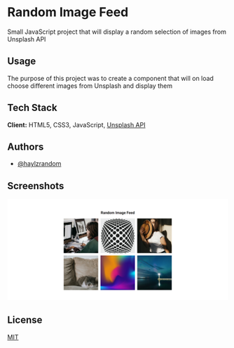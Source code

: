 # Random Image Feed

Small JavaScript project that will display a random selection of images from
Unsplash API

## Usage

The purpose of this project was to create a component that will on load choose
different images from Unsplash and display them

## Tech Stack

**Client:** HTML5, CSS3, JavaScript, [Unsplash API](https://unsplash.com)

## Authors

- [@haylzrandom](https://www.github.com/haylzrandom)

## Screenshots

<img src="../../assets/screenshots/Random-Image-Feed.png" alt="3D Background Boxes Screenshot" width="600" />

## License

[MIT](https://choosealicense.com/licenses/mit/)
